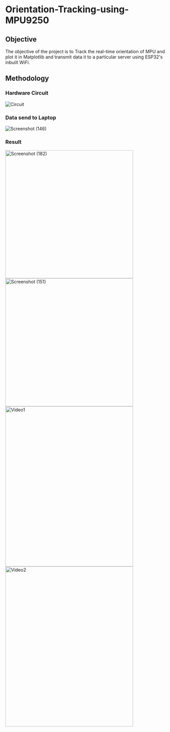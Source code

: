 # Orientation-Tracking-using-MPU9250
## Objective
The objective of the project is to Track the real-time orientation of MPU and plot it in Matplotlib and transmit data it to a particular server using ESP32's inbuilt WiFi.
## Methodology
### Hardware Circuit
![Circuit](https://github.com/user-attachments/assets/c761e26e-3715-48a0-96f6-a026a0ee8613)
### Data send to Laptop
![Screenshot (146)](https://github.com/user-attachments/assets/7c57ab58-645f-421b-aad4-da6015c34b3a)
### Result
<img src="https://github.com/user-attachments/assets/f755fdde-9787-48da-bfcd-024676beda37" alt="Screenshot (182)" width="400" height="400">
<img src="https://github.com/user-attachments/assets/1e45f6cf-5e41-4679-a642-efe670eef32c" alt="Screenshot (151)" width="400" height="400">

<img src="https://github.com/user-attachments/assets/5eec01a3-0e9e-4fd6-b1a7-064bcedb13a6" alt="Video1" width="400" height="500">
<img src="https://github.com/user-attachments/assets/4f778c25-0a0c-4075-93b9-21bb47ea0827" alt="Video2" width="400" height="500">
